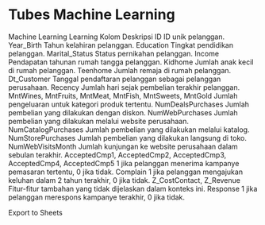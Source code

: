 # Tubes Machine Learning
Machine Learning Learning
Kolom	Deskripsi
ID	ID unik pelanggan.
Year_Birth	Tahun kelahiran pelanggan.
Education	Tingkat pendidikan pelanggan.
Marital_Status	Status pernikahan pelanggan.
Income	Pendapatan tahunan rumah tangga pelanggan.
Kidhome	Jumlah anak kecil di rumah pelanggan.
Teenhome	Jumlah remaja di rumah pelanggan.
Dt_Customer	Tanggal pendaftaran pelanggan sebagai pelanggan perusahaan.
Recency	Jumlah hari sejak pembelian terakhir pelanggan.
MntWines, MntFruits, MntMeat, MntFish, MntSweets, MntGold	Jumlah pengeluaran untuk kategori produk tertentu.
NumDealsPurchases	Jumlah pembelian yang dilakukan dengan diskon.
NumWebPurchases	Jumlah pembelian yang dilakukan melalui website perusahaan.
NumCatalogPurchases	Jumlah pembelian yang dilakukan melalui katalog.
NumStorePurchases	Jumlah pembelian yang dilakukan langsung di toko.
NumWebVisitsMonth	Jumlah kunjungan ke website perusahaan dalam sebulan terakhir.
AcceptedCmp1, AcceptedCmp2, AcceptedCmp3, AcceptedCmp4, AcceptedCmp5	1 jika pelanggan menerima kampanye pemasaran tertentu, 0 jika tidak.
Complain	1 jika pelanggan mengajukan keluhan dalam 2 tahun terakhir, 0 jika tidak.
Z_CostContact, Z_Revenue	Fitur-fitur tambahan yang tidak dijelaskan dalam konteks ini.
Response	1 jika pelanggan merespons kampanye terakhir, 0 jika tidak.

Export to Sheets
